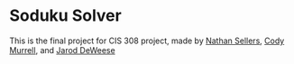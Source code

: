 Soduku Solver
=============
This is the final project for CIS 308 project, made by [Nathan Sellers](https://github.com/sellersn8463), [Cody Murrell](https://github.com/Codered315), and [Jarod DeWeese](https://github.com/jdeweese1)